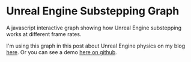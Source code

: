 # Unreal Engine Substepping Graph
A javascript interactive graph showing how Unreal Engine substepping works at different frame rates.

I'm using this graph in this post about Unreal Engine physics on my blog [here](http://www.aclockworkberry.com/unreal-engine-substepping/). Or you can see a demo [here on github](http://gportelli.github.io/ue.substepping.graph/).
